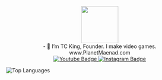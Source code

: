 <div id="header" align="center">  
  <img src="https://user-images.githubusercontent.com/128671881/235335060-75d49048-6626-44f9-a163-ed6806f64309.png" width="100"/> 
</div>

<div align="center"> 
  - 👋 I’m TC King, Founder.  I make video games.
</div>
<div align="center"> 
  www.PlanetMaenad.com
</div>
<div align="center"> 
  <a href="https://www.youtube.com/@KingCeryn">
    <img src="https://img.shields.io/badge/YouTube-red?style=for-the-badge&logo=youtube&logoColor=white" alt="Youtube Badge"/>
  </a>
  <a href="https://www.instagram.com/tckingceryn/">
    <img src="https://img.shields.io/badge/Instagram-purple?style=for-the-badge&logo=instagram&logoColor=white" alt="Instagram Badge"/>
  </a>
</div>


  ![Top Languages](https://github-readme-stats.vercel.app/api/top-langs/?username=TCKingCeryn&hide=TeX&theme=dracula&layout=compact)


<!---
TCKingCeryn/TCKingCeryn is a ✨ special ✨ repository because its `README.md` (this file) appears on your GitHub profile.
You can click the Preview link to take a look at your changes.
--->
